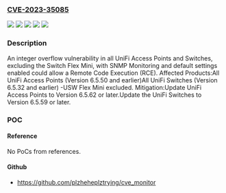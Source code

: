### [CVE-2023-35085](https://cve.mitre.org/cgi-bin/cvename.cgi?name=CVE-2023-35085)
![](https://img.shields.io/static/v1?label=Product&message=UniFi%20Access%20Points&color=blue)
![](https://img.shields.io/static/v1?label=Product&message=UniFi%20Switches&color=blue)
![](https://img.shields.io/static/v1?label=Version&message=6.5.32%20&color=brightgreen)
![](https://img.shields.io/static/v1?label=Version&message=6.5.50%20&color=brightgreen)
![](https://img.shields.io/static/v1?label=Vulnerability&message=n%2Fa&color=blue)

### Description

An integer overflow vulnerability in all UniFi Access Points and Switches, excluding the Switch Flex Mini, with SNMP Monitoring and default settings enabled could allow a Remote Code Execution (RCE). Affected Products:All UniFi Access Points (Version 6.5.50 and earlier)All UniFi Switches (Version 6.5.32 and earlier) -USW Flex Mini excluded. Mitigation:Update UniFi Access Points to Version 6.5.62 or later.Update the UniFi Switches to Version 6.5.59 or later.

### POC

#### Reference
No PoCs from references.

#### Github
- https://github.com/plzheheplztrying/cve_monitor

